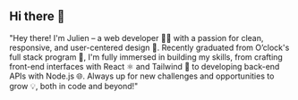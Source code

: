 ## Hi there 👋
"Hey there! I'm Julien – a web developer 👨‍💻 with a passion for clean, responsive, and user-centered design 🎨. Recently graduated from O’clock's full stack program 🚀, I'm fully immersed in building my skills, from crafting front-end interfaces with React ⚛️ and Tailwind 🌈 to developing back-end APIs with Node.js 🌐. Always up for new challenges and opportunities to grow 💡, both in code and beyond!"
